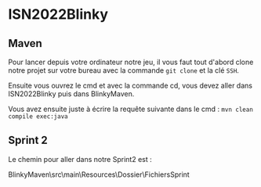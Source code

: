 # ISN2022Blinky
## Maven
Pour lancer depuis votre ordinateur notre jeu, il vous faut tout d'abord clone notre projet sur votre bureau avec la commande `git clone` et la clé `SSH`.

Ensuite vous ouvrez le cmd et avec la commande cd, vous devez aller dans ISN2022Blinky puis dans BlinkyMaven.

Vous avez ensuite juste à écrire la requête suivante dans le cmd : `mvn clean compile exec:java`

## Sprint 2

Le chemin pour aller dans notre Sprint2 est : 

BlinkyMaven\src\main\Resources\Dossier\FichiersSprint